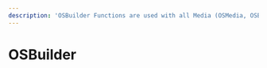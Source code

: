 ```yaml
---
description: 'OSBuilder Functions are used with all Media (OSMedia, OSBuilds, and PEBuilds)'
---
```


# OSBuilder

